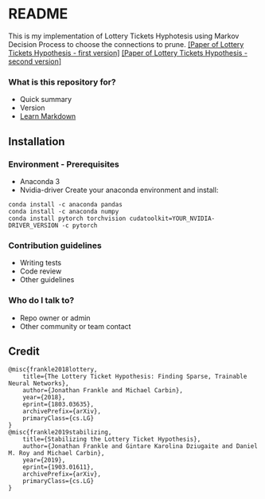 # README #

This is my implementation of Lottery Tickets Hyphotesis using Markov Decision Process to choose the connections to prune.
[[Paper of Lottery Tickets Hypothesis - first version]](https://arxiv.org/pdf/1803.03635.pdf)
[[Paper of Lottery Tickets Hypothesis - second version]](https://arxiv.org/pdf/1903.01611.pdf)

### What is this repository for? ###

* Quick summary
* Version
* [Learn Markdown](https://bitbucket.org/tutorials/markdowndemo)

## Installation
### Environment - Prerequisites
* Anaconda 3
* Nvidia-driver
Create your anaconda environment and install:
```
conda install -c anaconda pandas 
conda install -c anaconda numpy 
conda install pytorch torchvision cudatoolkit=YOUR_NVIDIA-DRIVER_VERSION -c pytorch
```
### Contribution guidelines ###

* Writing tests
* Code review
* Other guidelines

### Who do I talk to? ###

* Repo owner or admin
* Other community or team contact

## Credit
```
@misc{frankle2018lottery,
    title={The Lottery Ticket Hypothesis: Finding Sparse, Trainable Neural Networks},
    author={Jonathan Frankle and Michael Carbin},
    year={2018},
    eprint={1803.03635},
    archivePrefix={arXiv},
    primaryClass={cs.LG}
}
@misc{frankle2019stabilizing,
    title={Stabilizing the Lottery Ticket Hypothesis},
    author={Jonathan Frankle and Gintare Karolina Dziugaite and Daniel M. Roy and Michael Carbin},
    year={2019},
    eprint={1903.01611},
    archivePrefix={arXiv},
    primaryClass={cs.LG}
}
```
